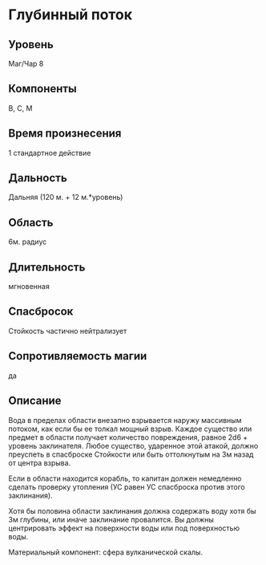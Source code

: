 # Глубинный поток

## Уровень
Маг/Чар 8
## Компоненты
В, С, М
## Время произнесения
1 стандартное действие
## Дальность
Дальняя (120 м. + 12 м.*уровень)
## Область
6м. радиус
## Длительность
мгновенная
## Спасбросок
Стойкость частично нейтрализует
## Сопротивляемость магии
да
## Описание
Вода в пределах области внезапно взрывается наружу массивным потоком, как если бы ее толкал мощный взрыв. Каждое существо или предмет в области получает количество повреждения, равное 2d6 + уровень заклинателя. Любое существо, ударенное этой атакой, должно преуспеть в спасброске Стойкости или быть оттолкнутым на 3м назад от центра взрыва.

Если в области находится корабль, то капитан должен немедленно сделать проверку утопления (УС равен УС спасброска против этого заклинания).

Хотя бы половина области заклинания должна содержать воду хотя бы 3м глубины, или иначе заклинание провалится. Вы должны центрировать эффект на поверхности воды или под поверхностью воды.

Материальный компонент: сфера вулканической скалы.